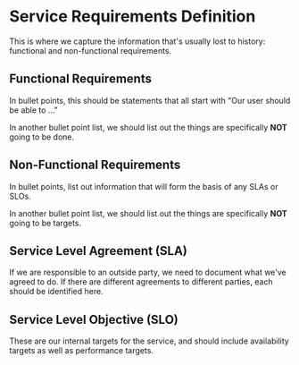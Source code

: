 # Service Requirements Definition
This is where we capture the information that's usually lost to history: functional and non-functional requirements.

## Functional Requirements
In bullet points, this should be statements that all start with "Our user should be able to ..."

In another bullet point list, we should list out the things are specifically **NOT** going to be done.

## Non-Functional Requirements
In bullet points, list out information that will form the basis of any SLAs or SLOs.

In another bullet point list, we should list out the things are specifically **NOT** going to be targets.

## Service Level Agreement (SLA)
If we are responsible to an outside party, we need to document what we've agreed to do.
If there are different agreements to different parties, each should be identified here.

## Service Level Objective (SLO)
These are our internal targets for the service, and should include availability targets as well as performance targets.

